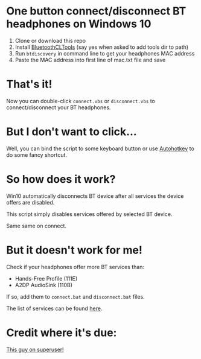 # One button connect/disconnect BT headphones on Windows 10

1. Clone or download this repo
2. Install [BluetoothCLTools](http://bluetoothinstaller.com/bluetooth-command-line-tools/) (say yes when asked to add tools dir to path)
3. Run `btdiscovery` in command line to get your headphones MAC address
4. Paste the MAC address into first line of mac.txt file and save

# That's it!

Now you can double-click `connect.vbs` or `disconnect.vbs` to connect/disconnect your BT headphones.

# But I don't want to click...

Well, you  can bind the script to some keyboard button or use [Autohotkey](https://www.autohotkey.com/) to do some fancy shortcut.

# So how does it work?

Win10 automatically disconnects BT device after all services the device offers are disabled.

This script simply disables services offered by selected BT device.

Same same on connect.

# But it doesn't work for me!

Check if your headphones offer more BT services than:
- Hands-Free Profile (111E)
- A2DP AudioSink (110B)

If so, add them to `connect.bat` and `disconnect.bat` files. 

The list of services can be found [here](https://www.bluetooth.com/specifications/assigned-numbers/service-discovery/).

# Credit where it's due:

[This guy on superuser!](https://superuser.com/a/1427536)
